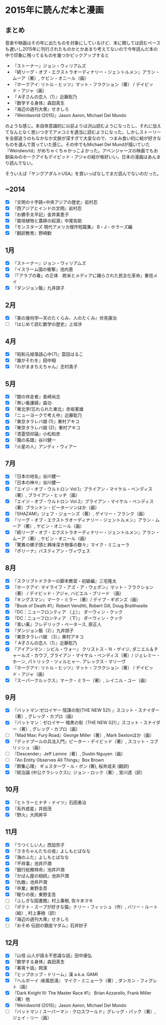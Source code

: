 # 2015年に読んだ本と漫画

## まとめ

音楽や映画はその年に出たものを対象にしているけど、本に関しては読むペースも遅いし2015年に刊行されたものかとかあまり考えてないので今年読んだ本の中で印象に残ってるものを幾つかピックアップすると

- 『ストーナー』ジョン・ウィリアムズ
- 『続リーグ・オブ・エクストラオーディナリー・ジェントルメン』アラン・ムーア（著）, ケビン・オニール（画）
- 『ホークアイ: リトル・ヒッツ』マット・フラクション（著） / デイビッド・アジャ（画）
- 『 A子さんの恋人（1）』近藤聡乃
- 『数学する身体』森田真生
- 『海辺の週刊大衆』せきしろ
- 『Weirdworld (2015)』Jason  Aaron, Michael Del Mundo

のような感じ。本自体意識的に以前よりは沢山読むようになったし、それに加えてなんとなく思いつきでアメコミを適当に読むようになった。しかしストーリーを全部追うのもなかなか文脈が深すぎて大変なので、つまみ食い的に絵が好きなものを選んで買っていた感じ。その中でもMichael Del Mundが描いていた『Weirdworld』がめちゃくちゃかっこよかった。アベンジャーズの映画でもお馴染みのホークアイもデイビッド・アジャの絵が格好いい。日本の漫画はあんまり読んでない。

そういえば『ヤングアダルトUSA』を買いっぱなしでまだ読んでないのだった。





## ~2014

- [x] 『文明の十字路=中央アジアの歴史』岩村忍
- [x] 『西アジアとインドの文明』岩村忍
- [x] 『お勝手太平記』金井美恵子
- [x] 『栽培植物と農耕の起源』中尾佐助
- [x] 『モンスターズ 現代アメリカ傑作短篇集』 B・J・ホラーズ編
- [x] 『翻訳教育』野崎歓

## 1月

- [x] 『ストーナー』ジョン・ウィリアムズ
- [x] 『イスラーム国の衝撃』池内恵
- [x] 『「アラブの春」の正体　欧米とメディアに踊らされた民主化革命』重信メイ
- [x] 『ダンジョン飯』九井諒子

## 2月

- [x] 『美の幾何学―天のたくらみ、人のたくみ』伏見康治
- [ ] 『はじめて読む数学の歴史』上垣渉

## 4月

- [x] 『昭和元禄落語心中(7)』雲田はるこ
- [x] 『誰がそれを』田中相
- [x] 『わがままちえちゃん』志村貴子

## 5月

- [x] 『闇の伴走者』長崎尚志
- [x] 『黒い看護婦』森功
- [x] 『東北学/忘れられた東北』赤坂憲雄
- [x] 『ニューヨークで考え中』近藤聡乃
- [x] 『東京タラレバ娘 (1)』東村アキコ
- [x] 『東京タラレバ娘 (2)』東村アキコ
- [x] 『憑霊信仰論』小松和彦
- [x] 『魔の系譜』谷川健一
- [x] 『火星の人』アンディ・ウィアー

## 7月

- [x] 『日本の地名』谷川健一
- [x] 『日本の神々』谷川健一
- [x] 『エイジ・オブ・ウルトロン Vol.1』ブライアン・マイケル・ベンディス（著）, ブライアン・ヒッチ（画）
- [x] 『エイジ・オブ・ウルトロン Vol.2』ブライアン・マイケル・ベンディス（著）ブランドン・ピーターソンほか（画）
- [x] 『SHAZAM!』ジェフ・ジョーンズ（著）, ゲイリー・フランク（画）
- [x] 『リーグ・オブ・エクストラオーディナリー・ジェントルメン』アラン・ムーア（著）, ケビン・オニール（画）
- [x] 『続リーグ・オブ・エクストラオーディナリー・ジェントルメン』アラン・ムーア（著）, ケビン・オニール（画）
- [x] 『驚異の螺子頭と興味深き物事の数々』マイク・ミニョーラ
- [x] 『ポリーナ』バスティアン・ヴィヴェス

## 8月

- [x] 『スクリプトドクターの脚本教室・初級編』三宅隆太
- [x] 『ホークアイ: マイライフ・アズ・ア・ウェポン』マット・フラクション（著） / デイビッド・アジャ, ハビエル・ブリード （画）
- [x] 『キングスマン』マーク・ミラー（著）/ デイブ・ギボンズ（画）
- [x] 『Book of Death #1』Robert Venditti, Robert Gill, Doug Braithwaite
- [x] 『DC：ニューフロンティア （上）』 ダーウィン・クック
- [x] 『DC：ニューフロンティア （下）』 ダーウィン・クック
- [x] 『青い薬』フレデリック・ペータース, 原正人
- [x] 『ダンジョン飯（2）』九井諒子
- [x] 『東京タラレバ娘 （3）』東村アキコ
- [x] 『 A子さんの恋人（1）』近藤聡乃
- [x] 『アイアンマン : シビル・ウォー』 クリストス・Ｎ・ゲイジ, ダニエル＆チャールズ・カウフ, ブライアン・マイケル・ベンディス（著）/ ジェレミー・ホーン, パトリック・ツィルヒャー. アレックス・マリーヴ
- [x] 『ホークアイ: リトル・ヒッツ』マット・フラクション（著） / デイビッド・アジャ（画）
- [x] 『スーパークルックス』マーク・ミラー（著）, レイニル・ユー（画）

## 9月

- [x] 『バットマン:ゼロイヤー 陰謀の街(THE NEW 52!) 』スコット・スナイダー（著）, グレッグ・カプロ（画）
- [x] 『バットマン：ゼロイヤー 暗黒の街（THE NEW 52!）』スコット・スナイダー（著）, グレッグ・カプロ（画）
- [ ] 『Mad Max: Fury Road』George Miller（著）, Mark Sextonほか（画）
- [x] 『デッドプールの兵法入門』ピーター・デイビッド（著）, スコット・コブリッシュ（画）
- [ ] 『Descender』Jeff Lemire（著）, Dustin Nguyen（画）
- [ ] 『An Entity Observes All Things』Box Brown
- [x] 『群集心理』 ギュスターヴ・ル・ボン (著),  桜井成夫 (翻訳) 
- [x] 『統治論 (中公クラシックス)』ジョン・ロック（著）,  宮川透（訳）

## 10月

- [x] 『ヒトラーとナチ・ドイツ』石田勇治
- [x] 『系外惑星』井田茂
- [x] 『野火』大岡昇平

## 11月

- [x] 『うつくしい人』西加奈子
- [x] 『さきちゃんたちの夜』よしもとばなな
- [x] 『海のふた』よしもとばなな
- [x] 『不祥事』池井戸潤
- [x] 『銀行総務特命』池井戸潤
- [x] 『かばん屋の相続』池井戸潤
- [x] 『仇敵』池井戸潤
- [x] 『卒業』東野圭吾
- [x] 『眠りの夜』東野圭吾
- [ ] 『ふしぎな図書館』村上春樹, 佐々木マキ
- [ ] 『ポテト・スープが好きな猫』テリー・フィッシュ（作）, バリー・ルート（絵）, 村上春樹（訳）
- [x] 『海辺の週刊大衆』せきしろ
- [ ] 『おそめ 伝説の銀座マダム』石井妙子

## 12月

- [x] 『山怪 山人が語る不思議な話』田中康弘
- [x] 『数学する身体』森田真生
- [x] 『春宵十話』岡潔
- [x] 『ヒップホップ・ドリーム』漢 a.k.a. GAMI
- [x] 『ヘルボーイ :疾風怒濤』 マイク・ミニョーラ（著）, ダンカン・フィグレト（画）
- [x] 『Dark Knight III: The Master Race #1』 Brian Azzarello, Frank Miller（著）他
- [x] 『Weirdworld (2015)』Jason  Aaron, Michael Del Mundo
- [ ] 『バットマン / スーパーマン : クロスワールド』グレッグ・パック（著）, ジェイ・リー（画）